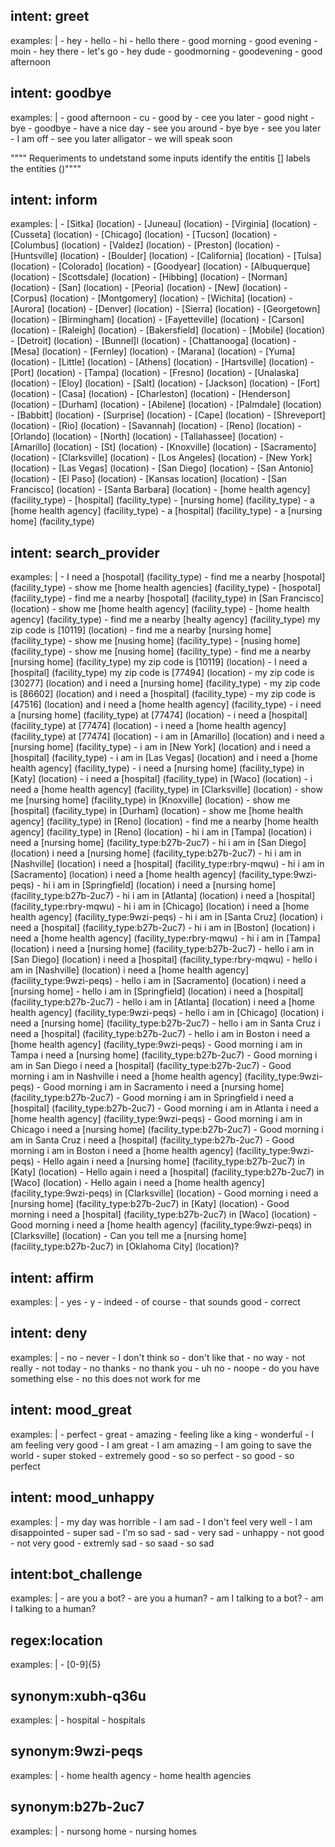 ## intent: greet
  examples: |
    - hey
    - hello
    - hi
    - hello there
    - good morning
    - good evening
    - moin
    - hey there
    - let's go
    - hey dude
    - goodmorning
    - goodevening
    - good afternoon

## intent: goodbye
  examples: |
    - good afternoon
    - cu
    - good by
    - cee you later
    - good night
    - bye
    - goodbye
    - have a nice day
    - see you around
    - bye bye
    - see you later
    - I am off
    - see you later alligator 
    - we will speak soon


"""" Requeriments to undetstand some inputs
identify the entitis []
labels the entities ()""""

## intent: inform
  examples: |
    - [Sitka] (location)
    - [Juneau] (location)
    - [Virginia] (location)
    - [Cusseta] (location)
    - [Chicago] (location)
    - [Tucson] (location)
    - [Columbus] (location)
    - [Valdez] (location)
    - [Preston] (location)
    - [Huntsville] (location)
    - [Boulder] (location)
    - [California] (location)
    - [Tulsa] (location)
    - [Colorado] (location)
    - [Goodyear] (location)
    - [Albuquerque] (location)
    - [Scottsdale] (location)
    - [Hibbing] (location)
    - [Norman] (location)
    - [San] (location)
    - [Peoria] (location)
    - [New] (location)
    - [Corpus] (location)
    - [Montgomery] (location)
    - [Wichita] (location)
    - [Aurora] (location)
    - [Denver] (location)
    - [Sierra] (location)
    - [Georgetown] (location)
    - [Birmingham] (location)
    - [Fayetteville] (location)
    - [Carson] (location)
    - [Raleigh] (location)
    - [Bakersfield] (location)
    - [Mobile] (location)
    - [Detroit] (location)
    - [Bunnel]l (location)
    - [Chattanooga] (location)
    - [Mesa] (location)
    - [Fernley] (location)
    - [Marana] (location)
    - [Yuma] (location)
    - [Little] (location)
    - [Athens] (location)
    - [Hartsville] (location)
    - [Port] (location)
    - [Tampa] (location)
    - [Fresno] (location)
    - [Unalaska] (location)
    - [Eloy] (location)
    - [Salt] (location)
    - [Jackson] (location)
    - [Fort] (location)
    - [Casa] (location)
    - [Charleston] (location)
    - [Henderson] (location)
    - [Durham] (location)
    - [Abilene] (location)
    - [Palmdale] (location)
    - [Babbitt] (location)
    - [Surprise] (location)
    - [Cape] (location)
    - [Shreveport] (location)
    - [Rio] (location)
    - [Savannah] (location)
    - [Reno] (location)
    - [Orlando] (location)
    - [North] (location)
    - [Tallahassee] (location)
    - [Amarillo] (location)
    - [St] (location)
    - [Knoxville] (location)
    - [Sacramento] (location)
    - [Clarksville] (location)
    - [Los Angeles] (location)
    - [New York] (location)
    - [Las Vegas] (location)
    - [San Diego] (location)
    - [San Antonio] (location)
    - [El Paso] (location)
    - [Kansas location] (location)
    - [San Francisco] (location)
    - [Santa Barbara] (location)
    - [home health agency] (facility_type)
    - [hospital] (facility_type)
    - [nursing home] (facility_type)
    - a [home health agency] (facility_type)
    - a [hospital] (facility_type)
    - a [nursing home] (facility_type)

## intent: search_provider
  examples: |
    - I need a [hospotal] (facility_type)
    - find me a nearby [hospotal] (facility_type)
    - show me [home health agencies] (facility_type)
    - [hospotal] (facility_type)
    - find me a nearby [hospotal] (facility_type) in [San Francisco] (location)
    - show me [home health agency] (facility_type)
    - [home health agency] (facility_type)
    - find me a nearby [healty agency] (facility_type) my zip code is [10119] (location)
    - find me a nearby [nursing home] (facility_type)
    - show me [nusing home] (facility_type)
    - [nusing home] (facility_type)
    - show me [nusing home] (facility_type)
    - find me a nearby [nursing home] (facility_type) my zip code is [10119] (location)
    - I need a [hospital] (facility_type) my zip code is [77494] (location)
    - my zip code is [30277] (location) and i need a [nursing home] (facility_type)
    - my zip code is [86602] (location) and i need a [hospital] (facility_type)
    - my zip code is [47516] (location) and i need a [home health agency] (facility_type)
    - i need a [nursing home] (facility_type) at [77474] (location)
    - i need a [hospital] (facility_type) at [77474] (location)
    - i need a [home health agency] (facility_type) at [77474] (location)
    - i am in [Amarillo] (location) and i need a [nursing home] (facility_type)
    - i am in [New York] (location) and i need a [hospital] (facility_type)
    - i am in [Las Vegas] (location) and i need a [home health agency] (facility_type)
    - i need a [nursing home] (facility_type) in [Katy] (location)
    - i need a [hospital] (facility_type) in [Waco] (location)
    - i need a [home health agency] (facility_type) in [Clarksville] (location)
    - show me [nursing home] (facility_type) in [Knoxville] (location)
    - show me [hospital] (facility_type) in [Durham] (location)
    - show me [home health agency] (facility_type) in [Reno] (location)
    - find me a nearby [home health agency] (facility_type) in [Reno] (location)
    - hi i am in [Tampa] (location) i need a [nursing home] (facility_type:b27b-2uc7)
    - hi i am in [San Diego] (location) i need a [nursing home] (facility_type:b27b-2uc7)
    - hi i am in [Nashville] (location) i need a [hospital] (facility_type:rbry-mqwu)
    - hi i am in [Sacramento] (location) i need a [home health agency] (facility_type:9wzi-peqs)
    - hi i am in [Springfield] (location) i need a [nursing home] (facility_type:b27b-2uc7)
    - hi i am in [Atlanta] (location) i need a [hospital] (facility_type:rbry-mqwu)
    - hi i am in [Chicago] (location) i need a [home health agency] (facility_type:9wzi-peqs)
    - hi i am in [Santa Cruz] (location) i need a [hospital] (facility_type:b27b-2uc7)
    - hi i am in [Boston] (location) i need a [home health agency] (facility_type:rbry-mqwu)
    - hi i am in [Tampa] (location) i need a [nursing home] (facility_type:b27b-2uc7) 
    - hello i am in [San Diego] (location) i need a [hospital] (facility_type:rbry-mqwu)
    - hello i am in [Nashville] (location) i need a [home health agency] (facility_type:9wzi-peqs)
    - hello i am in [Sacramento] (location) i need a [nursing home]
    - hello i am in [Springfield] (location) i need a [hospital] (facility_type:b27b-2uc7)
    - hello i am in [Atlanta] (location) i need a [home health agency] (facility_type:9wzi-peqs)
    - hello i am in [Chicago] (location) i need a [nursing home] (facility_type:b27b-2uc7)
    - hello i am in Santa Cruz i need a [hospital] (facility_type:b27b-2uc7)
    - hello i am in Boston i need a [home health agency] (facility_type:9wzi-peqs)
    - Good morning i am in Tampa i need a [nursing home] (facility_type:b27b-2uc7)
    - Good morning i am in San Diego i need a [hospital] (facility_type:b27b-2uc7)
    - Good morning i am in Nashville i need a [home health agency] (facility_type:9wzi-peqs)
    - Good morning i am in Sacramento i need a [nursing home] (facility_type:b27b-2uc7)
    - Good morning i am in Springfield i need a [hospital] (facility_type:b27b-2uc7)
    - Good morning i am in Atlanta i need a [home health agency] (facility_type:9wzi-peqs)
    - Good morning i am in Chicago i need a [nursing home] (facility_type:b27b-2uc7)
    - Good morning i am in Santa Cruz i need a [hospital] (facility_type:b27b-2uc7)
    - Good morning i am in Boston i need a [home health agency] (facility_type:9wzi-peqs)
    - Hello again i need a [nursing home] (facility_type:b27b-2uc7) in [Katy] (location)
    - Hello again i need a [hospital] (facility_type:b27b-2uc7) in [Waco] (location)
    - Hello again i need a [home health agency] (facility_type:9wzi-peqs) in [Clarksville] (location)
    - Good morning i need a [nursing home] (facility_type:b27b-2uc7) in [Katy] (location)
    - Good morning i need a [hospital] (facility_type:b27b-2uc7) in [Waco] (location)
    - Good morning i need a [home health agency] (facility_type:9wzi-peqs) in [Clarksville] (location)
    - Can you tell me a [nursing home] (facility_type:b27b-2uc7) in [Oklahoma City] (location)?

## intent: affirm
  examples: |
    - yes
    - y
    - indeed
    - of course
    - that sounds good
    - correct

## intent: deny
  examples: |
    - no
    - never
    - I don't think so
    - don't like that
    - no way
    - not really
    - not today
    - no thanks 
    - no thank you
    - uh no
    - noope
    - do you have something else
    - no this does not work for me

## intent: mood_great
  examples: |
    - perfect
    - great
    - amazing
    - feeling like a king
    - wonderful
    - I am feeling very good
    - I am great
    - I am amazing
    - I am going to save the world
    - super stoked
    - extremely good
    - so so perfect
    - so good
    - so perfect

## intent: mood_unhappy
  examples: |
    - my day was horrible
    - I am sad
    - I don't feel very well
    - I am disappointed
    - super sad
    - I'm so sad
    - sad
    - very sad
    - unhappy
    - not good
    - not very good
    - extremly sad
    - so saad
    - so sad

## intent:bot_challenge
  examples: |
    - are you a bot?
    - are you a human?
    - am I talking to a bot?
    - am I talking to a human?

## regex:location
  examples: |
    - [0-9]{5}

## synonym:xubh-q36u
  examples: |
    - hospital
    - hospitals 

## synonym:9wzi-peqs
  examples: |
    - home health agency
    - home health agencies  

## synonym:b27b-2uc7
  examples: |
    - nursong home
    - nursing homes